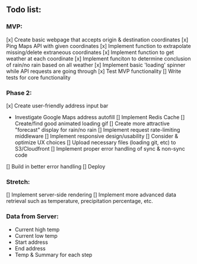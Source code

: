 ## Todo list:

### MVP: 
[x] Create basic webpage that accepts origin & destination coordinates
[x] Ping Maps API with given coordinates 
[x] Implement function to extrapolate missing/delete extraneous coordinates
[x] Implement function to get weather at each coordinate 
[x] Implement funciton to determine conclusion of rain/no rain based on all weather
[x] Implement basic 'loading' spinner while API requests are going through
[x] Test MVP functionality
[] Write tests for core functionality

### Phase 2:  
[x] Create user-friendly address input bar
  - Investigate Google Maps address autofill 
[] Implement Redis Cache 
[] Create/find good animated loading gif
[] Create more attractive "forecast" display for rain/no rain
[] Implement request rate-limiting middleware
[] Implement responsive design/usability
[] Consider & optimize UX choices
[] Upload necessary files (loading git, etc) to S3/Cloudfront
[] Implement proper error handling of sync & non-sync code

[] Build in better error handling
[] Deploy

### Stretch:
[] Implement server-side rendering
[] Implement more advanced data retrieval such as temperature, precipitation percentage, etc.

### Data from Server: 
- Current high temp
- Current low temp
- Start address
- End address
- Temp & Summary for each step
